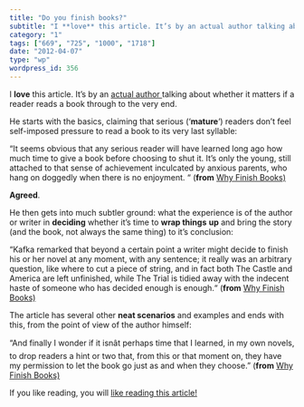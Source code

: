 ```yaml
---
title: "Do you finish books?"
subtitle: "I **love** this article. It’s by an actual author talking about whether it ..."
category: "1"
tags: ["669", "725", "1000", "1718"]
date: "2012-04-07"
type: "wp"
wordpress_id: 356
---
```

I **love** this article. It’s by an [actual author ](http://tim-parks.com/)talking about whether it matters if a reader reads a book through to the very end.

He starts with the basics, claiming that serious (‘**mature**‘) readers don’t feel self-imposed pressure to read a book to its very last syllable:

> 
“It seems obvious that any serious reader will have learned long ago how much time to give a book before choosing to shut it. It’s only the young, still attached to that sense of achievement inculcated by anxious parents, who hang on doggedly when there is no enjoyment. “ (**from** [Why Finish Books)](http://www.nybooks.com/blogs/nyrblog/2012/mar/13/why-finish-books/)

**Agreed**.

He then gets into much subtler ground: what the experience is of the author or writer in **deciding** whether it’s time to **wrap things** **up** and bring the story (and the book, not always the same thing) to it’s conclusion:

> 
“Kafka remarked that beyond a certain point a writer might decide to finish his or her novel at any moment, with any sentence; it really was an arbitrary question, like where to cut a piece of string, and in fact both The Castle and America are left unfinished, while The Trial is tidied away with the indecent haste of someone who has decided enough is enough.“ (**from** [Why Finish Books)](http://www.nybooks.com/blogs/nyrblog/2012/mar/13/why-finish-books/)

The article has several other **neat scenarios** and examples and ends with this, from the point of view of the author himself:

> 
“And finally I wonder if it isnât perhaps time that I learned, in my own novels, to drop readers a hint or two that, from this or that moment on, they have my permission to let the book go just as and when they choose.” (**from** [Why Finish Books)](http://www.nybooks.com/blogs/nyrblog/2012/mar/13/why-finish-books/)

If you like reading, you will [like reading this article!](http://www.nybooks.com/blogs/nyrblog/2012/mar/13/why-finish-books/)